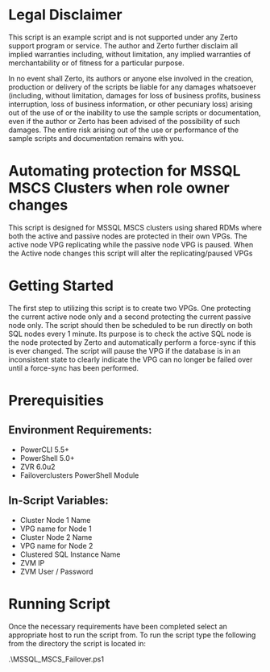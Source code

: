 # Legal Disclaimer
This script is an example script and is not supported under any Zerto support program or service. The author and Zerto further disclaim all implied warranties including, without limitation, any implied warranties of merchantability or of fitness for a particular purpose.

In no event shall Zerto, its authors or anyone else involved in the creation, production or delivery of the scripts be liable for any damages whatsoever (including, without limitation, damages for loss of business profits, business interruption, loss of business information, or other pecuniary loss) arising out of the use of or the inability to use the sample scripts or documentation, even if the author or Zerto has been advised of the possibility of such damages. The entire risk arising out of the use or performance of the sample scripts and documentation remains with you.

# Automating protection for MSSQL MSCS Clusters when role owner changes
This script is designed for MSSQL MSCS clusters using shared RDMs where both the active and passive nodes are protected in their own VPGs. The active node VPG replicating while the passive node VPG is paused. When the Active node changes this script will alter the replicating/paused VPGs

# Getting Started
The first step to utilizing this script is to create two VPGs. One protecting the current active node only and a second protecting the current passive node only. 
The script should then be scheduled to be run directly on both SQL nodes every 1 minute. Its purpose is to check the active SQL node is the node protected by Zerto and automatically perform a force-sync if this is ever changed. The script will pause the VPG if the database is in an inconsistent state to clearly indicate the VPG can no longer be failed over until a force-sync has been performed. 

# Prerequisities
## Environment Requirements:

- PowerCLI 5.5+
- PowerShell 5.0+
- ZVR 6.0u2
- Failoverclusters PowerShell Module

## In-Script Variables:

- Cluster Node 1 Name
- VPG name for Node 1
- Cluster Node 2 Name
- VPG name for Node 2
- Clustered SQL Instance Name
- ZVM IP
- ZVM User / Password

# Running Script
Once the necessary requirements have been completed select an appropriate host to run the script from. To run the script type the following from the directory the script is located in:

.\MSSQL_MSCS_Failover.ps1
